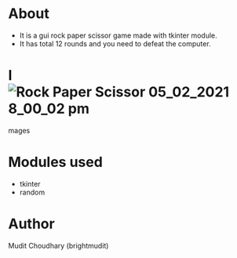# About
- It is a gui rock paper scissor game made with tkinter module.
- It has total 12 rounds and you need to defeat the computer.

# I![Rock Paper Scissor 05_02_2021 8_00_02 pm](https://user-images.githubusercontent.com/74391865/141678264-45a7e345-debf-43cc-ae40-b4f08c25b21a.png)
mages

# Modules used
- tkinter
- random

# Author
Mudit Choudhary (brightmudit)
